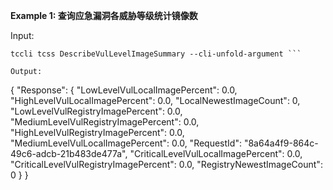 **Example 1: 查询应急漏洞各威胁等级统计镜像数**



Input: 

```
tccli tcss DescribeVulLevelImageSummary --cli-unfold-argument ```

Output: 
```
{
    "Response": {
        "LowLevelVulLocalImagePercent": 0.0,
        "HighLevelVulLocalImagePercent": 0.0,
        "LocalNewestImageCount": 0,
        "LowLevelVulRegistryImagePercent": 0.0,
        "MediumLevelVulRegistryImagePercent": 0.0,
        "HighLevelVulRegistryImagePercent": 0.0,
        "MediumLevelVulLocalImagePercent": 0.0,
        "RequestId": "8a64a4f9-864c-49c6-adcb-21b483de477a",
        "CriticalLevelVulLocalImagePercent": 0.0,
        "CriticalLevelVulRegistryImagePercent": 0.0,
        "RegistryNewestImageCount": 0
    }
}
```

